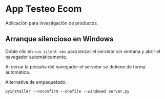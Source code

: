# App Testeo Ecom

Aplicación para investigación de productos.

## Arranque silencioso en Windows

Doble clic en `run_silent.vbs` para lanzar el servidor sin ventana y abrir el navegador automáticamente.

Al cerrar la pestaña del navegador el servidor se detiene de forma automática.

Alternativa de empaquetado:

```
pyinstaller --noconfirm --onefile --windowed server.py
```
